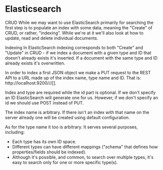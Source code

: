 # Elasticsearch

CRUD
While we may want to use ElasticSearch primarily for searching the first step is to populate an index with some data, meaning the "Create" of CRUD, or rather, "indexing". While we're at it we'll also look at how to update, read and delete individual documents.

Indexing
In ElasticSearch indexing corresponds to both "Create" and "Update" in CRUD - if we index a document with a given type and ID that doesn't already exists it's inserted. If a document with the same type and ID already exists it's overwritten.

In order to index a first JSON object we make a PUT request to the REST API to a URL made up of the index name, type name and ID. That is: http://localhost:9200/<index>/<type>/[<id>].

Index and type are required while the id part is optional. If we don't specify an ID ElasticSearch will generate one for us. However, if we don't specify an id we should use POST instead of PUT.

The index name is arbitrary. If there isn't an index with that name on the server already one will be created using default configuration.

As for the type name it too is arbitrary. It serves several purposes, including:

* Each type has its own ID space.
* Different types can have different mappings ("schema" that defines how properties/fields should be indexed).
* Although it's possible, and common, to search over multiple types, it's easy to search only for one or more specific type(s).
